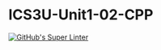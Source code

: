 # ICS3U-Unit1-02-CPP

[![GitHub's Super Linter](https://github.com/matthew-meech/ICS3U-Unit1-02-CPP/workflows/GitHub's%20Super%20Linter/badge.svg)](https://github.com/matthew-meech/ICS3U-Unit1-02-CPP/actions)
